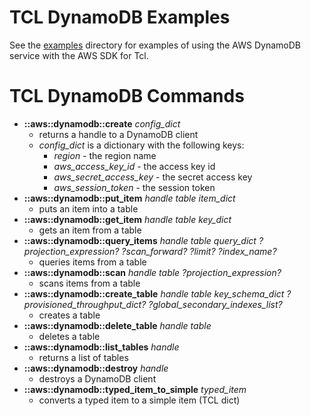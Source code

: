 # TCL DynamoDB Examples

See the [examples](examples) directory for examples of using the AWS DynamoDB service with the AWS SDK for Tcl.

# TCL DynamoDB Commands
* **::aws::dynamodb::create** *config_dict*
    - returns a handle to a DynamoDB client
    - *config_dict* is a dictionary with the following keys:
      - *region* - the region name
      - *aws_access_key_id* - the access key id
      - *aws_secret_access_key* - the secret access key
      - *aws_session_token* - the session token
* **::aws::dynamodb::put_item** *handle table item_dict*
    - puts an item into a table
* **::aws::dynamodb::get_item** *handle table key_dict*
    - gets an item from a table
* **::aws::dynamodb::query_items** *handle table query_dict ?projection_expression? ?scan_forward? ?limit? ?index_name?*
    - queries items from a table
* **::aws::dynamodb::scan** *handle table ?projection_expression?*
    - scans items from a table
* **::aws::dynamodb::create_table** *handle table key_schema_dict ?provisioned_throughput_dict? ?global_secondary_indexes_list?*
    - creates a table
* **::aws::dynamodb::delete_table** *handle table*
    - deletes a table
* **::aws::dynamodb::list_tables** *handle*
    - returns a list of tables
* **::aws::dynamodb::destroy** *handle*
    - destroys a DynamoDB client
* **::aws::dynamodb::typed_item_to_simple** *typed_item*
    - converts a typed item to a simple item (TCL dict)